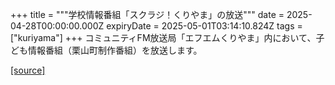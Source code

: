 +++
title = """学校情報番組「スクラジ！くりやま」の放送"""
date = 2025-04-28T00:00:00.000Z
expiryDate = 2025-05-01T03:14:10.824Z
tags = ["kuriyama"]
+++
コミュニティFM放送局「エフエムくりやま」内において、子ども情報番組（栗山町制作番組）を放送します。

[[source]](https://www.town.kuriyama.hokkaido.jp/soshiki/53/31279.html)
